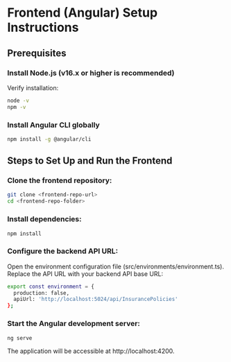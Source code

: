# Frontend (Angular) Setup Instructions
## Prerequisites
### Install Node.js (v16.x or higher is recommended)
Verify installation:
```bash
node -v
npm -v
```
### Install Angular CLI globally
```bash
npm install -g @angular/cli
```
## Steps to Set Up and Run the Frontend
### Clone the frontend repository:
```bash
git clone <frontend-repo-url>
cd <frontend-repo-folder>
```
### Install dependencies:
```bash
npm install
```
### Configure the backend API URL:
Open the environment configuration file (src/environments/environment.ts).
Replace the API URL with your backend API base URL:
```bash
export const environment = {
  production: false,
  apiUrl: 'http://localhost:5024/api/InsurancePolicies'
};
```
### Start the Angular development server:
```bash
ng serve
```
The application will be accessible at http://localhost:4200.

